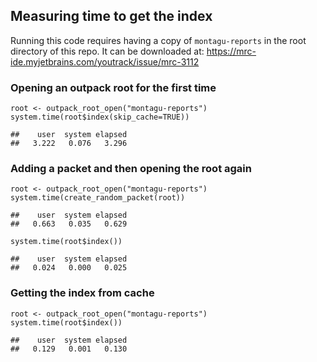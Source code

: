 Measuring time to get the index
-------------------------------

Running this code requires having a copy of `montagu-reports` in the root directory of
this repo. It can be downloaded at: https://mrc-ide.myjetbrains.com/youtrack/issue/mrc-3112

### Opening an outpack root for the first time

    root <- outpack_root_open("montagu-reports")
    system.time(root$index(skip_cache=TRUE))

    ##    user  system elapsed 
    ##   3.222   0.076   3.296

### Adding a packet and then opening the root again

    root <- outpack_root_open("montagu-reports")
    system.time(create_random_packet(root))

    ##    user  system elapsed 
    ##   0.663   0.035   0.629

    system.time(root$index())

    ##    user  system elapsed 
    ##   0.024   0.000   0.025

### Getting the index from cache

    root <- outpack_root_open("montagu-reports")
    system.time(root$index())

    ##    user  system elapsed 
    ##   0.129   0.001   0.130
